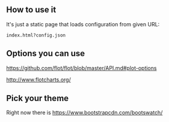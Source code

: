 How to use it
-------------
It's just a static page that loads configuration from given URL:

    index.html?config.json
    

Options you can use
-------------------
https://github.com/flot/flot/blob/master/API.md#plot-options

http://www.flotcharts.org/

Pick your theme
---------------
Right now there is 
https://www.bootstrapcdn.com/bootswatch/

